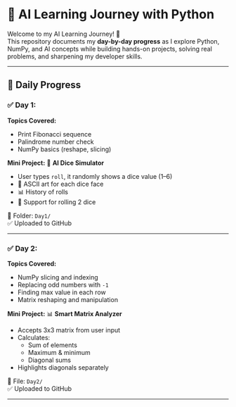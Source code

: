 # 🧠 AI Learning Journey with Python

Welcome to my AI Learning Journey! 🚀  
This repository documents my **day-by-day progress** as I explore Python, NumPy, and AI concepts while building hands-on projects, solving real problems, and sharpening my developer skills.

---

## 📅 Daily Progress

### ✅ Day 1:
**Topics Covered:**
- Print Fibonacci sequence
- Palindrome number check
- NumPy basics (reshape, slicing)

**Mini Project:** 🎲 **AI Dice Simulator**
- User types `roll`, it randomly shows a dice value (1–6)
- 🎨 ASCII art for each dice face
- 📊 History of rolls
- 🎰 Support for rolling 2 dice

📁 Folder: `Day1/`  
✅ Uploaded to GitHub

---

### ✅ Day 2:
**Topics Covered:**
- NumPy slicing and indexing
- Replacing odd numbers with `-1`
- Finding max value in each row
- Matrix reshaping and manipulation

**Mini Project:** 📊 **Smart Matrix Analyzer**
- Accepts 3x3 matrix from user input
- Calculates:
  - Sum of elements
  - Maximum & minimum
  - Diagonal sums
- Highlights diagonals separately

📁 File: `Day2/`  
✅ Uploaded to GitHub

---



